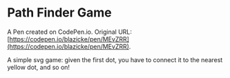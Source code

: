 # Path Finder Game

A Pen created on CodePen.io. Original URL: [https://codepen.io/blazicke/pen/MEvZRR](https://codepen.io/blazicke/pen/MEvZRR).

A simple svg game: given the first dot, you have to connect it to the nearest yellow dot, and so on!